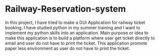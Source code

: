 # Railway-Reservation-system
In this project, I have tried to make a GUI Application for railway ticket booking.
I have studied python in my summer training and I want to implement my python skills into an application.
Main purpose or idea to make this application is to build a platform where user get ticket directly to email and user do not have to print the ticket.
This application promote paper less environment as user do not have to print the ticket. 

